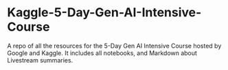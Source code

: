 # Kaggle-5-Day-Gen-AI-Intensive-Course
A repo of all the resources for the 5-Day Gen AI Intensive Course hosted by Google and Kaggle. It includes all notebooks, and Markdown about Livestream summaries.
